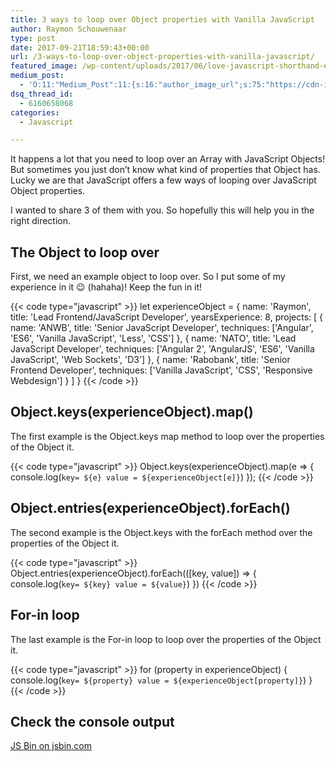 ```yaml
---
title: 3 ways to loop over Object properties with Vanilla JavaScript
author: Raymon Schouwenaar
type: post
date: 2017-09-21T18:59:43+00:00
url: /3-ways-to-loop-over-object-properties-with-vanilla-javascript/
featured_image: /wp-content/uploads/2017/06/love-javascript-shorthand-else-statement.jpg
medium_post:
  - 'O:11:"Medium_Post":11:{s:16:"author_image_url";s:75:"https://cdn-images-1.medium.com/fit/c/200/200/1*W5ssxLrDoscNIwTcu_fDEA.jpeg";s:10:"author_url";s:33:"https://medium.com/@rsschouwenaar";s:11:"byline_name";N;s:12:"byline_email";N;s:10:"cross_link";s:3:"yes";s:2:"id";s:12:"940f7721a609";s:21:"follower_notification";s:3:"yes";s:7:"license";s:19:"all-rights-reserved";s:14:"publication_id";s:2:"-1";s:6:"status";s:6:"public";s:3:"url";s:103:"https://medium.com/@byrayray/3-ways-to-loop-over-object-properties-with-vanilla-javascript-940f7721a609";}'
dsq_thread_id:
  - 6160658068
categories:
  - Javascript

---
```

It happens a lot that you need to loop over an Array with JavaScript Objects! But sometimes you just don’t know what kind of properties that Object has. Lucky we are that JavaScript offers a few ways of looping over JavaScript Object properties.

I wanted to share 3 of them with you. So hopefully this will help you in the right direction.

## The Object to loop over

First, we need an example object to loop over. So I put some of my experience in it 😉 (hahaha)! Keep the fun in it!

{{< code type="javascript" >}}
let experienceObject = {
    name: 'Raymon',
    title: 'Lead Frontend/JavaScript Developer',
    yearsExperience: 8,
    projects: [
        {
            name: 'ANWB',
            title: 'Senior JavaScript Developer',
            techniques: ['Angular', 'ES6', 'Vanilla JavaScript', 'Less', 'CSS']
        },
        {
            name: 'NATO',
            title: 'Lead JavaScript Developer',
            techniques: ['Angular 2', 'AngularJS', 'ES6', 'Vanilla JavaScript', 'Web Sockets', 'D3']
        },
        {
            name: 'Rabobank',
            title: 'Senior Frontend Developer',
            techniques: ['Vanilla JavaScript', 'CSS', 'Responsive Webdesign']
        }
    ]
}
{{< /code >}}


## Object.keys(experienceObject).map()

The first example is the Object.keys map method to loop over the properties of the Object it.

{{< code type="javascript" >}}
Object.keys(experienceObject).map(e =&gt; {
    console.log(`key= ${e} value = ${experienceObject[e]}`)
});
{{< /code >}}

## Object.entries(experienceObject).forEach()

The second example is the Object.keys with the forEach method over the properties of the Object it.

{{< code type="javascript" >}}
Object.entries(experienceObject).forEach(([key, value]) =&gt; {
    console.log(`key= ${key} value = ${value}`)
})
{{< /code >}}


## For-in loop

The last example is the For-in loop to loop over the properties of the Object it.

{{< code type="javascript" >}}
for (property in experienceObject) {
  console.log(`key= ${property} value = ${experienceObject[property]}`)
}
{{< /code >}}


## Check the console output

[JS Bin on jsbin.com](http://jsbin.com/qusaguf/1/embed?console)
